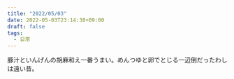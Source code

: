 ```yaml
---
title: "2022/05/03"
date: 2022-05-03T23:14:38+09:00
draft: false
tags:
  - 日常
---
```


豚汁といんげんの胡麻和え一番うまい。めんつゆと卵でとじる一辺倒だったわしは遠い昔。
